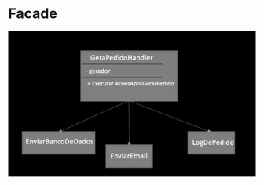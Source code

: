 

# Facade
<html>
       <head></head>
       <body>
            
<img src=https://github.com/Barbara-BB/Bertoti/blob/main/Engenharia%20de%20Software%20III/Patterns/Facade/Docs/Facade.png>
